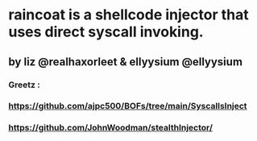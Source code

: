 # raincoat is a shellcode injector that uses direct syscall invoking.
## by liz  @realhaxorleet & ellyysium @ellyysium 
### Greetz : 
### https://github.com/ajpc500/BOFs/tree/main/SyscallsInject
### https://github.com/JohnWoodman/stealthInjector/
